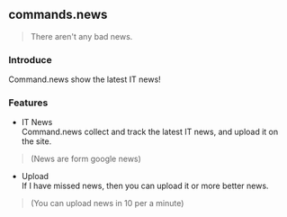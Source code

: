 ## commands.news  
> There aren't any bad news.  

### Introduce  
Command.news show the latest IT news!  
### Features
- IT News  
Command.news collect and track the latest IT news, and upload it on the site. 
> (News are form google news) 
- Upload  
If I have missed news, then you can upload it or more better news.  
> (You can upload news in 10 per a minute)
